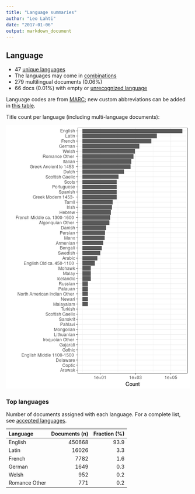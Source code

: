 ```yaml
---
title: "Language summaries"
author: "Leo Lahti"
date: "2017-01-06"
output: markdown_document
---
```


## Language

 * 47 [unique languages](output.tables/language_accepted.csv)
 * The languages may come in [combinations](output.tables/language_conversions.csv)
 * 279 multilingual documents (0.06%)  
 * 66 docs (0.01%) with empty or [unrecognized language](output.tables/language_discarded.csv)

Language codes are from [MARC](http://www.loc.gov/marc/languages/language_code.html); new custom abbreviations can be added in [this table](https://github.com/rOpenGov/bibliographica/blob/master/inst/extdata/language_abbreviations.csv).

Title count per language (including multi-language documents):

![plot of chunk summarylang](figure/summarylang-1.png)


### Top languages

Number of documents assigned with each language. For a complete list,
see [accepted languages](output.tables/language_accepted.csv).


|Language      | Documents (n)| Fraction (%)|
|:-------------|-------------:|------------:|
|English       |        450668|         93.9|
|Latin         |         16026|          3.3|
|French        |          7782|          1.6|
|German        |          1649|          0.3|
|Welsh         |           952|          0.2|
|Romance Other |           771|          0.2|

